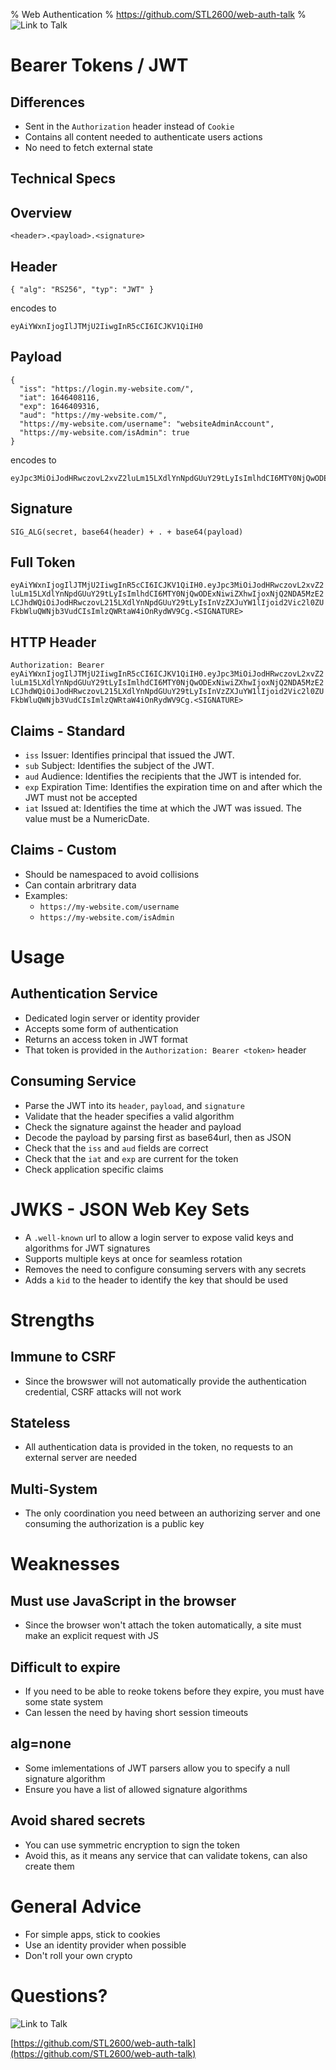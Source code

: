 % Web Authentication
% https://github.com/STL2600/web-auth-talk
% ![Link to Talk](images/qr-code.png) 

# Bearer Tokens / JWT

## Differences

 - Sent in the `Authorization` header instead of `Cookie`
 - Contains all content needed to authenticate users actions
 - No need to fetch external state

## Technical Specs

## Overview

`<header>.<payload>.<signature>`

## Header

`{ "alg": "RS256", "typ": "JWT" }`

encodes to

`eyAiYWxnIjogIlJTMjU2IiwgInR5cCI6ICJKV1QiIH0`

## Payload

```
{
  "iss": "https://login.my-website.com/",
  "iat": 1646408116,
  "exp": 1646409316,
  "aud": "https://my-website.com/",
  "https://my-website.com/username": "websiteAdminAccount",
  "https://my-website.com/isAdmin": true
}
```

encodes to

```
eyJpc3MiOiJodHRwczovL2xvZ2luLm15LXdlYnNpdGUuY29tLyIsImlhdCI6MTY0NjQwODExNiwiZXhwIjoxNjQ2NDA5MzE2LCJhdWQiOiJodHRwczovL215LXdlYnNpdGUuY29tLyIsInVzZXJuYW1lIjoid2Vic2l0ZUFkbWluQWNjb3VudCIsImlzQWRtaW4iOnRydWV9Cg
```

## Signature

`SIG_ALG(secret, base64(header) + . + base64(payload)`

## Full Token

`eyAiYWxnIjogIlJTMjU2IiwgInR5cCI6ICJKV1QiIH0.eyJpc3MiOiJodHRwczovL2xvZ2luLm15LXdlYnNpdGUuY29tLyIsImlhdCI6MTY0NjQwODExNiwiZXhwIjoxNjQ2NDA5MzE2LCJhdWQiOiJodHRwczovL215LXdlYnNpdGUuY29tLyIsInVzZXJuYW1lIjoid2Vic2l0ZUFkbWluQWNjb3VudCIsImlzQWRtaW4iOnRydWV9Cg.<SIGNATURE>`

## HTTP Header

`Authorization: Bearer eyAiYWxnIjogIlJTMjU2IiwgInR5cCI6ICJKV1QiIH0.eyJpc3MiOiJodHRwczovL2xvZ2luLm15LXdlYnNpdGUuY29tLyIsImlhdCI6MTY0NjQwODExNiwiZXhwIjoxNjQ2NDA5MzE2LCJhdWQiOiJodHRwczovL215LXdlYnNpdGUuY29tLyIsInVzZXJuYW1lIjoid2Vic2l0ZUFkbWluQWNjb3VudCIsImlzQWRtaW4iOnRydWV9Cg.<SIGNATURE>`

## Claims - Standard

 - `iss` Issuer: Identifies principal that issued the JWT.
 - `sub` Subject: Identifies the subject of the JWT.
 - `aud` Audience: Identifies the recipients that the JWT is intended for.
 - `exp` Expiration Time: Identifies the expiration time on and after which the JWT must not be accepted
 - `iat` Issued at: Identifies the time at which the JWT was issued. The value must be a NumericDate.

## Claims - Custom

 - Should be namespaced to avoid collisions
 - Can contain arbritrary data
 - Examples:
   - `https://my-website.com/username`
   - `https://my-website.com/isAdmin`

# Usage

## Authentication Service

 - Dedicated login server or identity provider
 - Accepts some form of authentication
 - Returns an access token in JWT format
 - That token is provided in the `Authorization: Bearer <token>` header

## Consuming Service

 - Parse the JWT into its `header`, `payload`, and `signature`
 - Validate that the header specifies a valid algorithm
 - Check the signature against the header and payload
 - Decode the payload by parsing first as base64url, then as JSON
 - Check that the `iss` and `aud` fields are correct
 - Check that the `iat` and `exp` are current for the token
 - Check application specific claims

# JWKS - JSON Web Key Sets

 - A `.well-known` url to allow a login server to expose valid keys and algorithms for JWT signatures
 - Supports multiple keys at once for seamless rotation
 - Removes the need to configure consuming servers with any secrets
 - Adds a `kid` to the header to identify the key that should be used

# Strengths

## Immune to CSRF

 - Since the browswer will not automatically provide the authentication credential, CSRF attacks will not work

## Stateless

 - All authentication data is provided in the token, no requests to an external server are needed

## Multi-System

 - The only coordination you need between an authorizing server and one consuming the authorization is a public key

# Weaknesses

## Must use JavaScript in the browser

 - Since the browser won't attach the token automatically, a site must make an explicit request with JS

## Difficult to expire

 - If you need to be able to reoke tokens before they expire, you must have some state system
 - Can lessen the need by having short session timeouts

## alg=none

 - Some imlementations of JWT parsers allow you to specify a null signature algorithm
 - Ensure you have a list of allowed signature algorithms

## Avoid shared secrets

 - You can use symmetric encryption to sign the token
 - Avoid this, as it means any service that can validate tokens, can also create them

# General Advice

 - For simple apps, stick to cookies
 - Use an identity provider when possible
 - Don't roll your own crypto

# Questions?

![Link to Talk](images/qr-code.png) 

[https://github.com/STL2600/web-auth-talk](https://github.com/STL2600/web-auth-talk)
